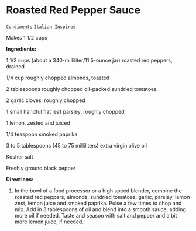 # Roasted Red Pepper Sauce

`Condiments` `Italian Inspired`

Makes 1 1/2 cups

**Ingredients:**

1 1/2 cups (about a 340-milliliter/11.5-ounce jar) roasted red peppers, drained

1/4 cup roughly chopped almonds, toasted

2 tablespoons roughly chopped oil-packed sundried tomatoes

2 garlic cloves, roughly chopped

1 small handful flat leaf parsley, roughly chopped

1 lemon, zested and juiced

1/4 teaspoon smoked paprika

3 to 5 tablespoons (45 to 75 milliliters) extra virgin olive oil

Kosher salt

Freshly ground black pepper

**Directions:**

1. In the bowl of a food processor or a high speed blender, combine the roasted red peppers, almonds, sundried tomatoes, garlic, parsley, lemon zest, lemon juice and smoked paprika. Pulse a few times to chop and mix. Add in 3 tablespoons of oil and blend into a smooth sauce, adding more oil if needed. Taste and season with salt and pepper and a bit more lemon juice, if needed.
